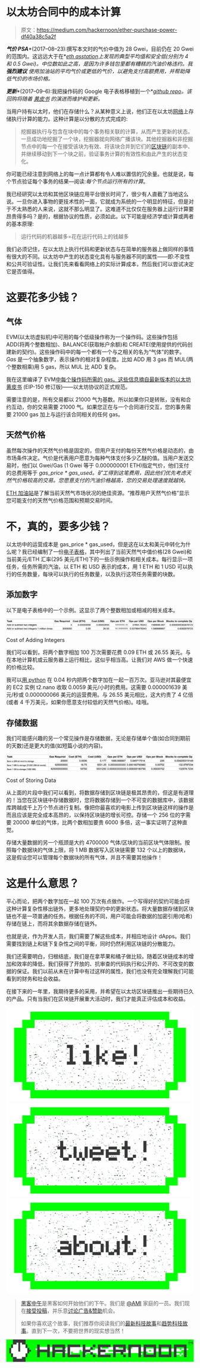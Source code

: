 # 以太坊合同中的成本计算

> 原文：<https://medium.com/hackernoon/ether-purchase-power-df40a38c5a2f>

***气价 PSA****(2017–08–23):撰写本文时的气价中值为 28 Gwei，目前仍在 20 Gwei 的范围内。这远远大于在*[*eth asstation*](http://ethgasstation.info/)*上发现的典型平均值和安全低(分别为 4 和 0.5 Gwei)。中位数如此之高，是因为许多钱包里都有糟糕的汽油价格违约。我* ***强烈建议*** *使用加油站的平均气价或更低的气价，以避免支付高额费用，并帮助降低气价的市场价格。*

***更新****(2017–09–6):我把操作码的 Google 电子表格移植到一个*[*github repo*](https://github.com/djrtwo/evm-opcode-gas-costs)*。该回购将随着* [*黄皮书*](http://yellowpaper.io/) *的演进而维护和更新。*

当用户持有以太时，他们在存储什么？从某种意义上说，他们正在以太坊[网络](https://hackernoon.com/tagged/network)上存储执行计算的能力。这种计算是以分散的方式完成的:

> 挖掘器执行与包含在块中的每个事务相关联的计算，从而产生更新的状态。一旦成功地挖掘了一个块，挖掘器就向网络广播该块。其他挖掘器和非挖掘节点中的每一个在接受该块为有效、将该块合并到它们的[区块链](https://hackernoon.com/tagged/blockchain)的副本中、并继续移动到下一个块之前，验证事务计算的有效性和由此产生的状态变化。

你可能已经注意到网络上的每一点计算都有令人难以置信的冗余量。也就是说，每个节点验证每个事务的结果—阅读:*每个节点运行所有的计算*。

我已经研究以太坊和其他区块链应用平台很长时间了，很少有人直截了当地这么说。一旦你进入事物的更技术性的一面，它就成为系统的一个明显的特征，但是对于不太熟悉的人来说，这就不那么明显了。这难道不比仅仅在服务器上运行计算要昂贵得多吗？是的，根据协议的性质，必须如此。以下可能是经济学或计算或两者的基本原理:

> 运行代码的机器越多=花在运行代码上的钱越多

我们必须记住，在以太坊上执行代码和更新状态与在简单的服务器上做同样的事情有很大的不同。以太坊中产生的状态变化具有与服务器不同的属性——即:不变性和公共可验证性。让我们先来看看网络上的实际计算成本，然后我们可以尝试决定它是否值得。

# 这要花多少钱？

## 气体

EVM(以太坊虚拟机)中可用的每个低级操作称为一个操作码。这些操作包括 ADD(将两个整数相加)、BALANCE(获取帐户余额)和 CREATE(使用提供的代码创建新的契约)。这些操作码中的每一个都有一个与之相关的名为“气体”的数字。 *Gas* 是一个抽象数字，表示操作的相对复杂程度。比如 ADD 用 3 gas 而 MUL(两个整数相乘)用 5 gas，所以 MUL 比 ADD 复杂。

我在这里编译了 EVM[中每个操作码所需的 gas。这些信息摘自最新版本的](https://docs.google.com/spreadsheets/d/1n6mRqkBz3iWcOlRem_mO09GtSKEKrAsfO7Frgx18pNU/edit?usp=sharing)[以太坊黄皮书](https://ethereum.github.io/yellowpaper/paper.pdf) (EIP-150 修订版)——以太坊协议的正式规范。

需要注意的是，所有交易都以 21000 气为基数。所以如果你只是转账，没有和合约互动，你的交易需要 21000 气。如果您正在与一个合同进行交互，您的事务需要 21000 gas 加上与运行该合同相关的任何 gas。

## 天然气价格

虽然每次操作的天然气价格是固定的，但用户支付的每份天然气价格是动态的，由市场条件决定。气价是代表用户愿意为每种气体支付多少乙醚的值。当用户发送交易时，他们以 Gwei/Gas (1 Gwei 等于 0.000000001 ETH)指定气价，他们支付的总费用等于 *gas_price * gas_used。矿工得到这笔费用，因此他们优先考虑天然气价格较高的交易。您愿意支付的汽油价格越高，您的交易处理速度就越快。*

[ETH 加油站](http://ethgasstation.info/index.php)是了解当前天然气市场状况的绝佳资源。“推荐用户天然气价格”显示您可能支付的天然气价格范围和预期交易时间。

# 不，真的，要多少钱？

以太坊中的运营成本是 gas_price * gas_used，但是这在以太和美元中转化为什么呢？我已经编制了一份[电子表格](https://docs.google.com/spreadsheets/d/1KeWKkn0BYhOt1p6lM6BDQAWLin-2JQmGpwswU3kPw9c/edit?usp=sharing)，其中列出了当前天然气中值价格(28 Gwei)和当前美元/ETH 汇率(295 美元/ETH)下的一些示例操作和相关成本。每行显示一项任务，任务所需的汽油，以 ETH 和 USD 表示的成本，用 1 ETH 和 1 USD 可以执行的任务数量，每块可以执行的任务数量，以及执行这项任务需要的块数。

## 添加数字

以下是电子表格中的一个示例。这显示了两个整数相加或相减的相关成本。

![](img/8a96e3d57b08466d1d0cdf0aad6db033.png)

Cost of Adding Integers

我们可以看到，将两个数字相加 100 万次需要花费 0.09 ETH 或 26.55 美元。与在本地计算机或云服务器上运行相比，这似乎相当高。让我们对 AWS 做一个快速的价格比较。

我可以[用 python](https://gist.github.com/djrtwo/434a3b0e9eaf785cdd7dec70ec561ff3) 在 0.04 秒内把两个数字加在一起一百万次。亚马逊对其最便宜的 EC2 实例 t2.nano 收取 0.0059 美元/小时的费用。这需要 0.000001639 美元/秒或 0.000000066 美元的运营费用。与 26.55 美元相比，这大约贵了 4 亿倍(或者 4 千万美元，如果你愿意支付较低的天然气价格)。哇哦。

## 存储数据

我们可能感兴趣的另一个常见操作是存储数据，无论是存储单个值(如合同到期前的天数)还是更大的值(如短篇小说的内容)。

![](img/bb475f437bd4eacdd28f375cc481f110.png)

Cost of Storing Data

从上面的片段中我们可以看到，将数据存储到区块链是极其昂贵的，但这是有道理的！当您在区块链中存储数据时，您将数据存储到一个不可变的数据库中，该数据库跨越成千上万个节点进行复制。像把你最喜欢的电影上传到区块链这样的操作是而且应该是完全成本高昂的，以保持区块链的增长可控。存储一个 256 位的字需要 20000 单位的气体，比两个数相加要贵 6000 多倍，这一事实证明了这种直觉。

存储大量数据的另一个瓶颈是大约 4700000 气体/区块的当前区块气体限制。按照每个数据块的气体上限，将 1 MB 数据写入区块链需要 132 个以上的数据块，这是假设您可以管理每个数据块的所有气体，并且不需要其他操作！

# 这是什么意思？

平心而论，把两个数字加在一起 100 万次有点做作。一个写得好的契约可能会将这种计算复杂性移出链外，更多地处理契约中的更新状态。将大量数据存储到区块链也不是一项普通的任务。根据任务的不同，用户可能会将数据的加密引用(哈希)存储在链上，而将其余数据存储在链外。

也就是说，作为开发人员，我们需要了解这些成本，并相应地设计 dApps。我们需要找到链上和链下复杂性之间的平衡，同时仍然利用区块链的分散能力。

我们还需要明白，归根结底，我们是在拿苹果和橘子做比较。随着区块链成本的增加和效率的降低，我们获得了开放的、抗审查的代码执行和公开的、不可改变的数据的保证。我们以前从未在计算中有过这样的属性，我们也没有完全理解我们可能看到的财务和社会收益。

在接下来的一年里，我期待更多的采用，并希望在以太坊区块链推出一些期待已久的产品。只有当我们在区块链开展重大活动时，我们才能真正评估成本和收益。

[![](img/50ef4044ecd4e250b5d50f368b775d38.png)](http://bit.ly/HackernoonFB)[![](img/979d9a46439d5aebbdcdca574e21dc81.png)](https://goo.gl/k7XYbx)[![](img/2930ba6bd2c12218fdbbf7e02c8746ff.png)](https://goo.gl/4ofytp)

> [黑客中午](http://bit.ly/Hackernoon)是黑客如何开始他们的下午。我们是 [@AMI](http://bit.ly/atAMIatAMI) 家庭的一员。我们现在[接受投稿](http://bit.ly/hackernoonsubmission)，并乐意[讨论广告&赞助](mailto:partners@amipublications.com)机会。
> 
> 如果你喜欢这个故事，我们推荐你阅读我们的[最新科技故事](http://bit.ly/hackernoonlatestt)和[趋势科技故事](https://hackernoon.com/trending)。直到下一次，不要把世界的现实想当然！

![](img/be0ca55ba73a573dce11effb2ee80d56.png)